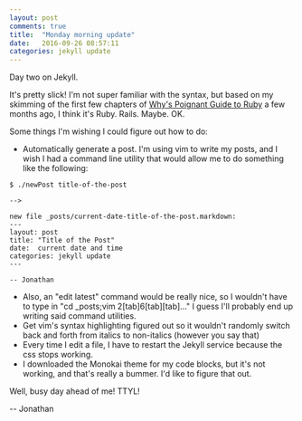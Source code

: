 ```yaml
---
layout: post
comments: true
title:  "Monday morning update"
date:   2016-09-26 08:57:11
categories: jekyll update
---
```


Day two on Jekyll.  

It's pretty slick!  I'm not super familiar with the syntax, but based on my skimming of the first few chapters of [Why's Poignant Guide to Ruby](http://poignant.guide/) a few months ago, I think it's Ruby.  Rails.  Maybe.  OK.

Some things I'm wishing I could figure out how to do:  

 - Automatically generate a post.  I'm using vim to write my posts, and I wish I had a command line utility that would allow me to do something like the following: 

~~~ 
$ ./newPost title-of-the-post

-->

new file _posts/current-date-title-of-the-post.markdown:
---
layout: post
title: "Title of the Post"
date:  current date and time
categories: jekyll update
---

-- Jonathan
~~~

 - Also, an "edit latest" command would be really nice, so I wouldn't have to type in "cd _posts;vim 2[tab]6[tab][tab]..."  I guess I'll probably end up writing said command utilities.
 - Get vim's syntax highlighting figured out so it wouldn't randomly switch back and forth from italics to non-italics (however you say that)
 - Every time I edit a file, I have to restart the Jekyll service because the css stops working.
 - I downloaded the Monokai theme for my code blocks, but it's not working, and that's really a bummer.  I'd like to figure that out.

Well, busy day ahead of me!  TTYL!


-- Jonathan
